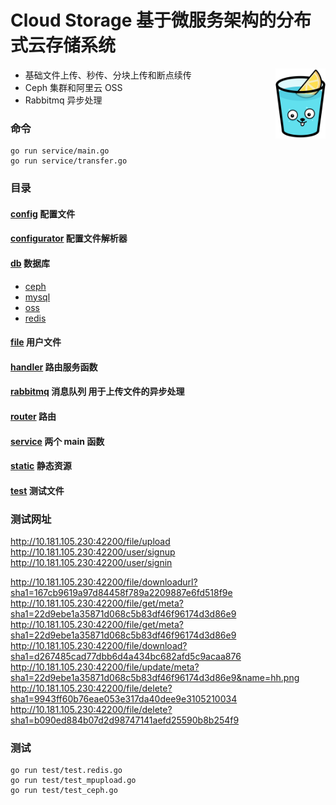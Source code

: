 
# Cloud Storage 基于微服务架构的分布式云存储系统

<img align="right" width="80px" src="https://raw.githubusercontent.com/gin-gonic/logo/master/color.png">

- 基础文件上传、秒传、分块上传和断点续传
- Ceph 集群和阿里云 OSS
- Rabbitmq 异步处理


### 命令
```shell
go run service/main.go
go run service/transfer.go
```


### 目录
#### [config](config)    配置文件
#### [configurator](configurator)    配置文件解析器
#### [db](db)    数据库
- [ceph](db/ceph)
- [mysql](db/mysql)
- [oss](db/oss)
- [redis](db/redis)
#### [file](file)    用户文件
#### [handler](handler)    路由服务函数
#### [rabbitmq](rabbitmq)    消息队列 用于上传文件的异步处理
#### [router](router)    路由
#### [service](service)    两个 main 函数
#### [static](static)    静态资源
#### [test](test)    测试文件


### 测试网址
http://10.181.105.230:42200/file/upload <br/>
http://10.181.105.230:42200/user/signup <br/>
http://10.181.105.230:42200/user/signin <br/>

http://10.181.105.230:42200/file/downloadurl?sha1=167cb9619a97d84458f789a2209887e6fd518f9e <br/>
http://10.181.105.230:42200/file/get/meta?sha1=22d9ebe1a35871d068c5b83df46f96174d3d86e9 <br/>
http://10.181.105.230:42200/file/get/meta?sha1=22d9ebe1a35871d068c5b83df46f96174d3d86e9 <br/>
http://10.181.105.230:42200/file/download?sha1=d267485cad77dbb6d4a434bc682afd5c9acaa876 <br/>
http://10.181.105.230:42200/file/update/meta?sha1=22d9ebe1a35871d068c5b83df46f96174d3d86e9&name=hh.png <br/>
http://10.181.105.230:42200/file/delete?sha1=9943ff60b76eae053e317da40dee9e3105210034 <br/>
http://10.181.105.230:42200/file/delete?sha1=b090ed884b07d2d98747141aefd25590b8b254f9 <br/>


### 测试
```shell
go run test/test.redis.go
go run test/test_mpupload.go
go run test/test_ceph.go
```